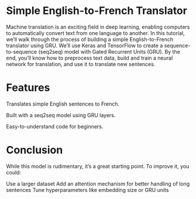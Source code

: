 # Simple English-to-French Translator
Machine translation is an exciting field in deep learning, enabling computers to automatically convert text from one language to another. In this tutorial, we’ll walk through the process of building a simple English-to-French translator using GRU. We’ll use Keras and TensorFlow to create a sequence-to-sequence (seq2seq) model with Gated Recurrent Units (GRU). By the end, you’ll know how to preprocess text data, build and train a neural network for translation, and use it to translate new sentences.

# Features





Translates simple English sentences to French.



Built with a seq2seq model using GRU layers.



Easy-to-understand code for beginners.

# Conclusion

While this model is rudimentary, it’s a great starting point. To improve it, you could:

Use a larger dataset
Add an attention mechanism for better handling of long sentences
Tune hyperparameters like embedding size or GRU units
